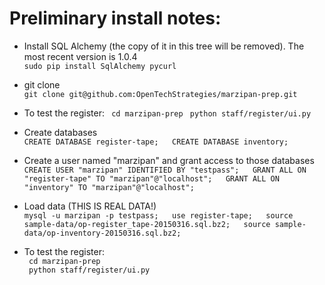 # Preliminary install notes:

* Install SQL Alchemy (the copy of it in this tree will be removed).  The most
  recent version is 1.0.4  
   `sudo pip install SqlAlchemy pycurl`

* git clone  
  `git clone git@github.com:OpenTechStrategies/marzipan-prep.git`

* To test the register:
  ` cd marzipan-prep`
  ` python staff/register/ui.py`

* Create databases  
  `CREATE DATABASE register-tape;  
   CREATE DATABASE inventory;` 
* Create a user named "marzipan" and grant access to those databases  
  `CREATE USER "marzipan" IDENTIFIED BY "testpass";  
   GRANT ALL ON "register-tape" TO "marzipan"@"localhost";  
   GRANT ALL ON "inventory" TO "marzipan"@"localhost";`  

* Load data (THIS IS REAL DATA!)  
  `mysql -u marzipan -p testpass;  
  use register-tape;  
  source sample-data/op-register_tape-20150316.sql.bz2;  
  source sample-data/op-inventory-20150316.sql.bz2;`

* To test the register:  
  ` cd marzipan-prep`  
  ` python staff/register/ui.py`  
